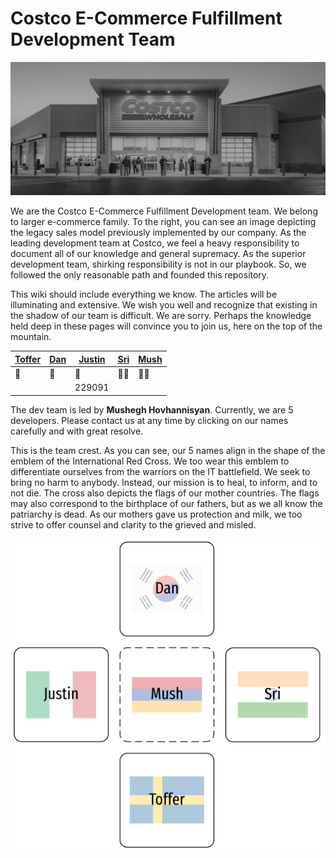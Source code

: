 # Costco E-Commerce Fulfillment Development Team

![Legacy Costco sales model](Annotation%202020-06-05%20130338.png "Legacy Costco Sales Model")

We are the Costco E-Commerce Fulfillment Development team. We belong to larger e-commerce family. To the right, you can see an image depicting the legacy sales model previously implemented by our company. As the leading development team at Costco, we feel a heavy responsibility to document all of our knowledge and general supremacy. As the superior development team, shirking responsibility is not in our playbook. So, we followed the only reasonable path and founded this repository. 

This wiki should include everything we know. The articles will be illuminating and extensive. We wish you well and recognize that existing in the shadow of our team is difficult. We are sorry. Perhaps the knowledge held deep in these pages will convince you to join us, here on the top of the mountain. 

| [Toffer](mailto:kpalm@costco.com) | [Dan](mailto:ddurr@costco.com) | [Justin](mailto:jlazarus@costco.com) | [Sri](mailto:sguttikonda@costco.com) |[Mush](mailto:mhovhannisyan@costco.com) 
| --- | --- | --- | --- | --- |
| 🏃 | 👷 | 🚴 | 🧙‍♀️ | 🧙‍♂️ |
|  |  |  229091 | | |

The dev team is led by **Mushegh Hovhannisyan**. Currently, we are 5 developers. Please contact us at any time by clicking on our names carefully and with great resolve. 

This is the team crest. As you can see, our 5 names align in the shape of the emblem of the International Red Cross. We too wear this emblem to differentiate ourselves from the warriors on the IT battlefield. We seek to bring no harm to anybody. Instead, our mission is to heal, to inform, and to not die. The cross also depicts the flags of our mother countries. The flags may also correspond to the birthplace of our fathers, but as we all know the patriarchy is dead. As our mothers gave us protection and milk, we too strive to offer counsel and clarity to the grieved and misled. 

![Team Crest](Annotation%202020-06-05%20123603.png "Team Crest")

